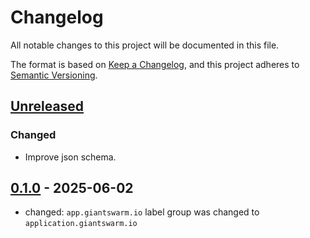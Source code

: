 # Changelog

All notable changes to this project will be documented in this file.

The format is based on [Keep a Changelog](https://keepachangelog.com/en/1.0.0/),
and this project adheres to [Semantic Versioning](https://semver.org/spec/v2.0.0.html).

## [Unreleased]

### Changed

- Improve json schema.

## [0.1.0] - 2025-06-02

- changed: `app.giantswarm.io` label group was changed to `application.giantswarm.io`

[Unreleased]: https://github.com/giantswarm/karpenter-nodepools/compare/v0.1.0...HEAD
[0.1.0]: https://github.com/giantswarm/karpenter-nodepools/releases/tag/v0.1.0
